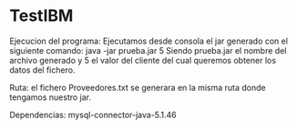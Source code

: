 # TestIBM

Ejecucion del programa: Ejecutamos desde consola el jar generado con el siguiente comando: java -jar prueba.jar 5
Siendo prueba.jar el nombre del archivo generado y 5 el valor del cliente del cual queremos obtener los datos del fichero.

Ruta: el fichero Proveedores.txt se generara en la misma ruta donde tengamos nuestro jar.

Dependencias: mysql-connector-java-5.1.46
